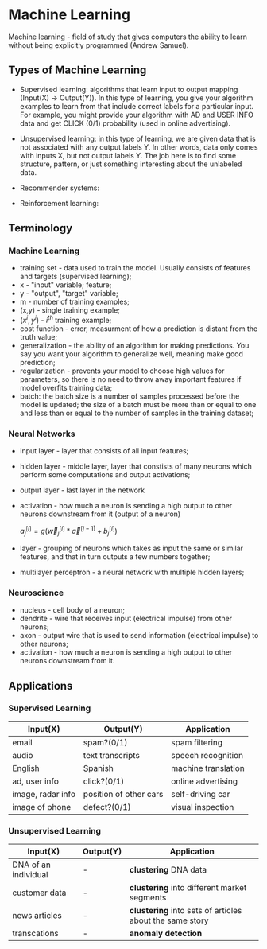 # Machine Learning

Machine learning - field of study that gives computers the ability to learn without being explicitly programmed (Andrew Samuel).

## Types of Machine Learning

- Supervised learning: algorithms that learn input to output mapping (Input(X) -> Output(Y)). In this type of learning, you give your algorithm examples to learn from that include correct labels for a particular input. For example, you might provide your algorithm with AD and USER INFO data and get CLICK (0/1) probability (used in online advertising).

- Unsupervised learning: in this type of learning, we are given data that is not associated with any output labels Y. In other words, data only comes with inputs X, but not output labels Y. The job here is to find some structure, pattern, or just something interesting about the unlabeled data.

- Recommender systems:

- Reinforcement learning: 

## Terminology

### Machine Learning

- training set - data used to train the model. Usually consists of features and targets (supervised learning);
- x - "input" variable; feature;
- y - "output", "target" variable;
- m - number of training examples;
- (x,y) - single training example;
- $(x^i, y^i)$ - $i^{th}$ training example;
- cost function - error, measurment of how a prediction is distant from the truth value;
- generalization - the ability of an algorithm for making predictions. You say you want your algorithm to generalize well, meaning make good prediction;
- regularization - prevents your model to choose high values for parameters, so there is no need to throw away important features if model overfits training data;
- batch: the batch size is a number of samples processed before the model is updated; the size of a batch must be more than or equal to one and less than or equal to the number of samples in the training dataset;

### Neural Networks

- input layer - layer that consists of all input features;
- hidden layer - middle layer, layer that constists of many neurons which perform some computations and output activations;
- output layer - last layer in the network
- activation - how much a neuron is sending a high output to other neurons downstream from it (output of a neuron)

    $a^{[l]}_j = g(\vec{w}^{[l]}_j * \vec{a}^{[l-1]} + b^{[l]}_j)$

- layer - grouping of neurons which takes as input the same or similar features, and that in turn outputs a few numbers together;
- multilayer perceptron - a neural network with multiple hidden layers;

### Neuroscience

- nucleus - cell body of a neuron;
- dendrite - wire that receives input (electrical impulse) from other neurons;
- axon - output wire that is used to send information (electrical impulse) to other neurons;
- activation - how much a neuron is sending a high output to other neurons downstream from it.

## Applications

### Supervised Learning

| Input(X) | Output(Y) | Application |
| -------- | --------- | ----------- |
| email | spam?(0/1) | spam filtering |
| audio | text transcripts | speech recognition |
| English | Spanish | machine translation |
| ad, user info | click?(0/1) | online advertising |
| image, radar info | position of other cars | self-driving car |
| image of phone | defect?(0/1) | visual inspection |

### Unsupervised Learning

| Input(X) | Output(Y) | Application |
| -------- | --------- | ----------- |
| DNA of an individual | - | **clustering** DNA data |
| customer data | - | **clustering** into different market segments |
| news articles | - | **clustering** into sets of articles about the same story |
| transcations | - | **anomaly detection** |
